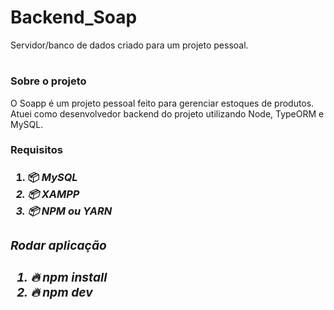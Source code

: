 # Backend_Soap
Servidor/banco de dados criado para um projeto pessoal.

# <h3> Sobre o projeto </h3>
O Soapp é um projeto pessoal feito para gerenciar estoques de produtos. Atuei como desenvolvedor backend do projeto utilizando Node, TypeORM e MySQL.

<h3> Requisitos <h3>
 
1. 📦<i> MySQL<i>
2. 📦<i> XAMPP<i>
3. 📦<i> NPM ou YARN<i>

<h3> Rodar aplicação <h3>
 
 1. 🔥 npm install
 2. 🔥 npm dev
